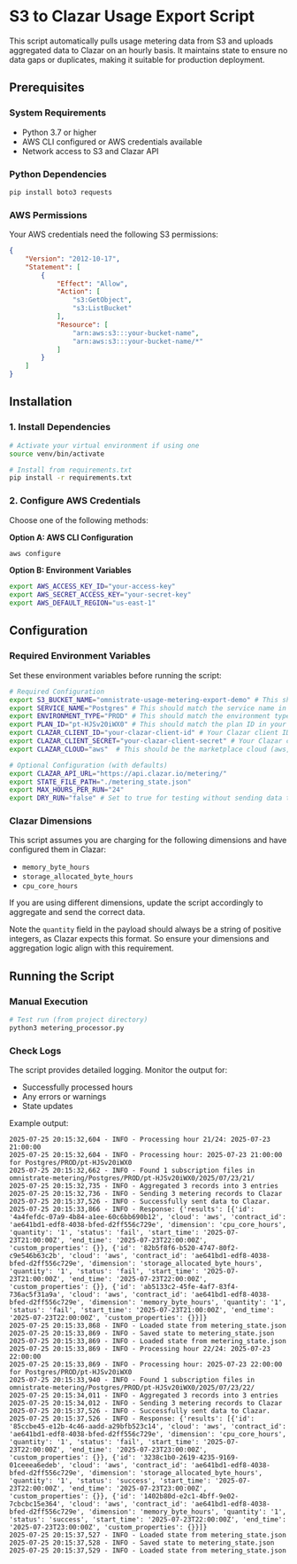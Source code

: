 # S3 to Clazar Usage Export Script

This script automatically pulls usage metering data from S3 and uploads aggregated data to Clazar on an hourly basis. It maintains state to ensure no data gaps or duplicates, making it suitable for production deployment.

## Prerequisites

### System Requirements
- Python 3.7 or higher
- AWS CLI configured or AWS credentials available
- Network access to S3 and Clazar API

### Python Dependencies
```bash
pip install boto3 requests
```

### AWS Permissions
Your AWS credentials need the following S3 permissions:
```json
{
    "Version": "2012-10-17",
    "Statement": [
        {
            "Effect": "Allow",
            "Action": [
                "s3:GetObject",
                "s3:ListBucket"
            ],
            "Resource": [
                "arn:aws:s3:::your-bucket-name",
                "arn:aws:s3:::your-bucket-name/*"
            ]
        }
    ]
}
```

## Installation

### 1. Install Dependencies
```bash
# Activate your virtual environment if using one
source venv/bin/activate

# Install from requirements.txt
pip install -r requirements.txt
```

### 2. Configure AWS Credentials

Choose one of the following methods:

**Option A: AWS CLI Configuration**
```bash
aws configure
```

**Option B: Environment Variables**
```bash
export AWS_ACCESS_KEY_ID="your-access-key"
export AWS_SECRET_ACCESS_KEY="your-secret-key"
export AWS_DEFAULT_REGION="us-east-1"
```

## Configuration

### Required Environment Variables

Set these environment variables before running the script:

```bash
# Required Configuration
export S3_BUCKET_NAME="omnistrate-usage-metering-export-demo" # This should match your S3 bucket name
export SERVICE_NAME="Postgres" # This should match the service name in your S3 paths
export ENVIRONMENT_TYPE="PROD" # This should match the environment type in your S3 paths
export PLAN_ID="pt-HJSv20iWX0" # This should match the plan ID in your S3 paths
export CLAZAR_CLIENT_ID="your-clazar-client-id" # Your Clazar client ID
export CLAZAR_CLIENT_SECRET="your-clazar-client-secret" # Your Clazar client secret
export CLAZAR_CLOUD="aws"  # This should be the marketplace cloud (aws, azure, gcp, etc.)

# Optional Configuration (with defaults)
export CLAZAR_API_URL="https://api.clazar.io/metering/"
export STATE_FILE_PATH="./metering_state.json"
export MAX_HOURS_PER_RUN="24"
export DRY_RUN="false" # Set to true for testing without sending data to Clazar
```

### Clazar Dimensions
This script assumes you are charging for the following dimensions and have configured them in Clazar:
- `memory_byte_hours`
- `storage_allocated_byte_hours`
- `cpu_core_hours`

If you are using different dimensions, update the script accordingly to aggregate and send the correct data.

Note the `quantity` field in the payload should always be a string of positive integers, as Clazar expects this format. So ensure your dimensions and aggregation logic align with this requirement.

## Running the Script

### Manual Execution

```bash
# Test run (from project directory)
python3 metering_processor.py
```

### Check Logs
The script provides detailed logging. Monitor the output for:
- Successfully processed hours
- Any errors or warnings
- State updates

Example output:
```
2025-07-25 20:15:32,604 - INFO - Processing hour 21/24: 2025-07-23 21:00:00
2025-07-25 20:15:32,604 - INFO - Processing hour: 2025-07-23 21:00:00 for Postgres/PROD/pt-HJSv20iWX0
2025-07-25 20:15:32,662 - INFO - Found 1 subscription files in omnistrate-metering/Postgres/PROD/pt-HJSv20iWX0/2025/07/23/21/
2025-07-25 20:15:32,735 - INFO - Aggregated 3 records into 3 entries
2025-07-25 20:15:32,736 - INFO - Sending 3 metering records to Clazar
2025-07-25 20:15:37,526 - INFO - Successfully sent data to Clazar.
2025-07-25 20:15:33,866 - INFO - Response: {'results': [{'id': '4a4fefdc-07a9-4b84-a1ee-60c6bb690b12', 'cloud': 'aws', 'contract_id': 'ae641bd1-edf8-4038-bfed-d2ff556c729e', 'dimension': 'cpu_core_hours', 'quantity': '1', 'status': 'fail', 'start_time': '2025-07-23T21:00:00Z', 'end_time': '2025-07-23T22:00:00Z', 'custom_properties': {}}, {'id': '82b5f8f6-b520-4747-80f2-c9e546b63c2b', 'cloud': 'aws', 'contract_id': 'ae641bd1-edf8-4038-bfed-d2ff556c729e', 'dimension': 'storage_allocated_byte_hours', 'quantity': '1', 'status': 'fail', 'start_time': '2025-07-23T21:00:00Z', 'end_time': '2025-07-23T22:00:00Z', 'custom_properties': {}}, {'id': 'ab5133c2-45fe-4af7-83f4-736ac5f31a9a', 'cloud': 'aws', 'contract_id': 'ae641bd1-edf8-4038-bfed-d2ff556c729e', 'dimension': 'memory_byte_hours', 'quantity': '1', 'status': 'fail', 'start_time': '2025-07-23T21:00:00Z', 'end_time': '2025-07-23T22:00:00Z', 'custom_properties': {}}]}
2025-07-25 20:15:33,868 - INFO - Loaded state from metering_state.json
2025-07-25 20:15:33,869 - INFO - Saved state to metering_state.json
2025-07-25 20:15:33,869 - INFO - Loaded state from metering_state.json
2025-07-25 20:15:33,869 - INFO - Processing hour 22/24: 2025-07-23 22:00:00
2025-07-25 20:15:33,869 - INFO - Processing hour: 2025-07-23 22:00:00 for Postgres/PROD/pt-HJSv20iWX0
2025-07-25 20:15:33,940 - INFO - Found 1 subscription files in omnistrate-metering/Postgres/PROD/pt-HJSv20iWX0/2025/07/23/22/
2025-07-25 20:15:34,011 - INFO - Aggregated 3 records into 3 entries
2025-07-25 20:15:34,012 - INFO - Sending 3 metering records to Clazar
2025-07-25 20:15:37,526 - INFO - Successfully sent data to Clazar.
2025-07-25 20:15:37,526 - INFO - Response: {'results': [{'id': '85ccbe45-e12b-4c46-aadd-a29bfb523c14', 'cloud': 'aws', 'contract_id': 'ae641bd1-edf8-4038-bfed-d2ff556c729e', 'dimension': 'cpu_core_hours', 'quantity': '1', 'status': 'fail', 'start_time': '2025-07-23T22:00:00Z', 'end_time': '2025-07-23T23:00:00Z', 'custom_properties': {}}, {'id': '3238c1b0-2619-4235-9169-01ceeea6edeb', 'cloud': 'aws', 'contract_id': 'ae641bd1-edf8-4038-bfed-d2ff556c729e', 'dimension': 'storage_allocated_byte_hours', 'quantity': '1', 'status': 'success', 'start_time': '2025-07-23T22:00:00Z', 'end_time': '2025-07-23T23:00:00Z', 'custom_properties': {}}, {'id': '1402b80d-e2c1-4bff-9e02-7cbcbc15e364', 'cloud': 'aws', 'contract_id': 'ae641bd1-edf8-4038-bfed-d2ff556c729e', 'dimension': 'memory_byte_hours', 'quantity': '1', 'status': 'success', 'start_time': '2025-07-23T22:00:00Z', 'end_time': '2025-07-23T23:00:00Z', 'custom_properties': {}}]}
2025-07-25 20:15:37,527 - INFO - Loaded state from metering_state.json
2025-07-25 20:15:37,528 - INFO - Saved state to metering_state.json
2025-07-25 20:15:37,529 - INFO - Loaded state from metering_state.json
```
